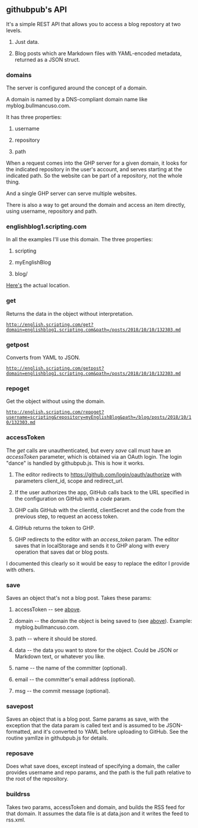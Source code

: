## githubpub's API

It's a simple REST API that allows you to access a blog repostory at two levels. 

1. Just data. 

2. Blog posts which are Markdown files with YAML-encoded metadata, returned as a JSON struct. 

### domains

The server is configured around the concept of a domain. 

A domain is named by a DNS-compliant domain name like myblog.bullmancuso.com.

It has three properties:

1. username

2. repository

3. path

When a request comes into the GHP server for a given domain, it looks for the indicated repository in the user's account, and serves starting at the indicated path. So the website can be part of a repository, not the whole thing. 

And a single GHP server can serve multiple websites. 

There is also a way to get around the domain and access an item directly, using username, repository and path.

### englishblog1.scripting.com

In all the examples I'll use this domain. The three properties:

1. scripting

2. myEnglishBlog

3. blog/

<a href="https://github.com/scripting/myEnglishBlog/tree/master/blog">Here's</a> the actual location. 

### get

Returns the data in the object without interpretation.

<code>http://english.scripting.com/get?domain=englishblog1.scripting.com&path=/posts/2018/10/10/132303.md</code>

### getpost

Converts from YAML to JSON.

<code>http://english.scripting.com/getpost?domain=englishblog1.scripting.com&path=/posts/2018/10/10/132303.md</code>

### repoget

Get the object without using the domain.

<code>http://english.scripting.com/repoget?username=scripting&repository=myEnglishBlog&path=/blog/posts/2018/10/10/132303.md</code>

### accessToken

The <i>get</i> calls are unauthenticated, but every <i>save</i> call must have an <i>accessToken</i> parameter, which is obtained via an OAuth login. The login "dance" is handled by githubpub.js. This is how it works. 

1. The editor redirects to https://github.com/login/oauth/authorize with parameters client_id, scope and redirect_url. 

2. If the user authorizes the app, GitHub calls back to the URL specified in the configuration on GitHub with a <i>code</i> param. 

3. GHP calls GitHub with the clientId, clientSecret and the code from the previous step, to request an access token. 

4. GitHub returns the token to GHP. 

5. GHP redirects to the editor with an <i>access_token</i> param. The editor saves that in localStorage and sends it to GHP along with every operation that saves dat or blog posts. 

I documented this clearly so it would be easy to replace the editor I provide with others.

### save

Saves an object that's not a blog post. Takes these params:

1. accessToken -- see <a href="#accesstoken">above</a>.

1. domain -- the domain the object is being saved to (see <a href="#domains">above</a>). Example: myblog.bullmancuso.com.

1. path -- where it should be stored.

1. data -- the data you want to store for the object. Could be JSON or Markdown text, or whatever you like. 

1. name -- the name of the committer (optional).

1. email -- the committer's email address (optional).

1. msg -- the commit message (optional).

### savepost

Saves an object that is a blog post. Same params as save, with the exception that the data param is called text and is assumed to be JSON-formatted, and it's converted to YAML before uploading to GitHub. See the routine yamlIze in githubpub.js for details.

### reposave

Does what save does, except instead of specifying a domain, the caller provides username and repo params, and the path is the full path relative to the root of the repository. 

### buildrss

Takes two params, accessToken and domain, and builds the RSS feed for that domain. It assumes the data file is at data.json and it writes the feed to rss.xml.

